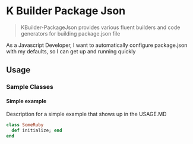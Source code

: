 # K Builder Package Json

> KBuilder-PackageJson provides various fluent builders and code generators for building package.json file

As a Javascript Developer, I want to automatically configure package.json with my defaults, so I can get up and running quickly

## Usage

### Sample Classes

#### Simple example

Description for a simple example that shows up in the USAGE.MD

```ruby
class SomeRuby
  def initialize; end
end
```
